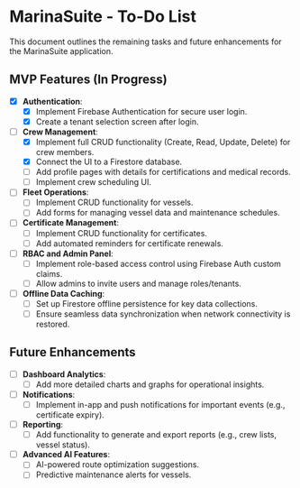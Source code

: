 # MarinaSuite - To-Do List

This document outlines the remaining tasks and future enhancements for the MarinaSuite application.

## MVP Features (In Progress)

-   [x] **Authentication**:
    -   [x] Implement Firebase Authentication for secure user login.
    -   [x] Create a tenant selection screen after login.
-   [ ] **Crew Management**:
    -   [x] Implement full CRUD functionality (Create, Read, Update, Delete) for crew members.
    -   [x] Connect the UI to a Firestore database.
    -   [ ] Add profile pages with details for certifications and medical records.
    -   [ ] Implement crew scheduling UI.
-   [ ] **Fleet Operations**:
    -   [ ] Implement CRUD functionality for vessels.
    -   [ ] Add forms for managing vessel data and maintenance schedules.
-   [ ] **Certificate Management**:
    -   [ ] Implement CRUD functionality for certificates.
    -   [ ] Add automated reminders for certificate renewals.
-   [ ] **RBAC and Admin Panel**:
    -   [ ] Implement role-based access control using Firebase Auth custom claims.
    -   [ ] Allow admins to invite users and manage roles/tenants.
-   [ ] **Offline Data Caching**:
    -   [ ] Set up Firestore offline persistence for key data collections.
    -   [ ] Ensure seamless data synchronization when network connectivity is restored.

## Future Enhancements

-   [ ] **Dashboard Analytics**:
    -   [ ] Add more detailed charts and graphs for operational insights.
-   [ ] **Notifications**:
    -   [ ] Implement in-app and push notifications for important events (e.g., certificate expiry).
-   [ ] **Reporting**:
    -   [ ] Add functionality to generate and export reports (e.g., crew lists, vessel status).
-   [ ] **Advanced AI Features**:
    -   [ ] AI-powered route optimization suggestions.
    -   [ ] Predictive maintenance alerts for vessels.
